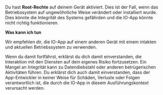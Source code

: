 Du hast **Root-Rechte** auf deinem Gerät aktiviert. Dies ist der Fall, wenn das Betriebssystem auf ungewöhnliche Weise verändert oder installiert wurde. Dies könnte die Integrität des Systems gefährden und die IO-App könnte nicht richtig funktionieren.

**Was kann ich tun**

Wir empfehlen dir, die IO-App auf einem anderen Gerät mit einem intakten und aktuellen Betriebssystem zu verwenden.

Wenn du damit fortfährst, erklärst du dich damit einverstanden, die Interaktion mit den Diensten auf dein eigenes Risiko fortzusetzen. Ein Mangel an Integrität kann zu Datendiebstahl oder anderen betrügerischen Aktivitäten führen. Du erklärst dich auch damit einverstanden, dass der App-Entwickler in keiner Weise für Schäden, Verluste oder Folgen verantwortlich ist, die durch die IO-App in diesem Ausführungskontext verursacht werden.
